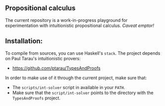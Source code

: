 ## Propositional calculus

The current repository is a work-in-progress playground for
experimentation with intuitionistic propositional calculus.
*Caveat emptor!*

Installation:
-------------

To compile from sources, you can use Haskell's `stack`.
The project depends on Paul Tarau's intuitionistic provers:

* https://github.com/ptarau/TypesAndProofs

In order to make use of it through the current project,
make sure that:

* The `scripts/int-solver` script in available in your `PATH`.
* Make sure that the `script/int-solver` points to the directory with the `TypesAndProofs` project.
